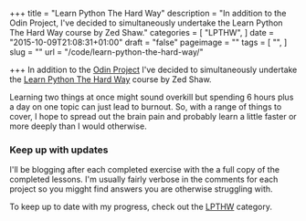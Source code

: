 +++
title = "Learn Python The Hard Way"
description = "In addition to the Odin Project, I've decided to simultaneously undertake the Learn Python The Hard Way course by Zed Shaw."
categories = [
  "LPTHW",
]
date = "2015-10-09T21:08:31+01:00"
draft = "false"
pageimage = ""
tags = [
  "",
]
slug = ""
url = "/code/learn-python-the-hard-way/"

+++
In addition to the [Odin Project](/categories/odin-project/) I've decided to simultaneously undertake the [Learn Python The Hard Way](http://learnpythonthehardway.org/) course by Zed Shaw.

Learning two things at once might sound overkill but spending 6 hours plus a day on one topic can just lead to burnout. So, with a range of things to cover, I hope to spread out the brain pain and probably learn a little faster or more deeply than I would otherwise. 

### Keep up with updates

I'll be blogging after each completed exercise with the a full copy of the completed lessons. I'm usually fairly verbose in the comments for each project so you migght find answers you are otherwise struggling with. 

To keep up to date with my progress, check out the [LPTHW](/categories/lpthw/) category.
